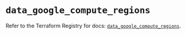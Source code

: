 # `data_google_compute_regions`

Refer to the Terraform Registry for docs: [`data_google_compute_regions`](https://registry.terraform.io/providers/hashicorp/google/6.37.0/docs/data-sources/compute_regions).
